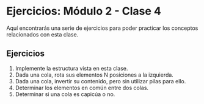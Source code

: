 # Ejercicios: Módulo 2 - Clase 4

Aquí encontrarás una serie de ejercicios para poder practicar los conceptos relacionados con esta clase.

## Ejercicios

1. Implemente la estructura vista en esta clase.
2. Dada una cola, rota sus elementos N posiciones a la izquierda.
3. Dada una cola, invertir su contenido, pero sin utilizar pilas para ello.
4. Determinar los elementos en común entre dos colas.
5. Determinar si una cola es capicúa o no.